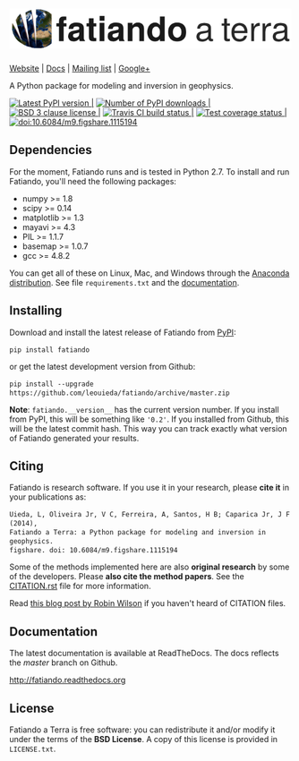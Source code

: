 # ![Fatiando a Terra](https://raw.githubusercontent.com/fatiando/logo/master/fatiando-banner-long.png)

[Website](http://www.fatiando.org) |
[Docs](http://fatiando.readthedocs.org) |
[Mailing list](https://groups.google.com/d/forum/fatiando) |
[Google+](https://plus.google.com/+FatiandoOrg)

A Python package for modeling and inversion in geophysics.

[![Latest PyPI version | ](http://img.shields.io/pypi/v/fatiando.svg?style=flat)](https://crate.io/packages/fatiando)
[![Number of PyPI downloads | ](http://img.shields.io/pypi/dm/fatiando.svg?style=flat)](https://crate.io/packages/fatiando/)
[![BSD 3 clause license | ](http://img.shields.io/badge/license-BSD-lightgrey.svg?style=flat)](https://github.com/leouieda/fatiando/blob/master/LICENSE.txt)
[![Travis CI build status | ](http://img.shields.io/travis/leouieda/fatiando.svg?style=flat)](https://travis-ci.org/leouieda/fatiando)
[![Test coverage status | ](http://img.shields.io/coveralls/leouieda/fatiando.svg?style=flat)](https://coveralls.io/r/leouieda/fatiando?branch=master)
[![doi:10.6084/m9.figshare.1115194](http://img.shields.io/badge/doi-10.6084/m9.figshare.1115194-blue.svg?style=flat)](http://dx.doi.org/10.6084/m9.figshare.1115194)

## Dependencies

For the moment, Fatiando runs and is tested in Python 2.7.
To install and run Fatiando, you'll need the following packages:

* numpy >= 1.8
* scipy >= 0.14
* matplotlib >= 1.3
* mayavi >= 4.3
* PIL >= 1.1.7
* basemap >= 1.0.7
* gcc >= 4.8.2

You can get all of these on Linux, Mac, and Windows through
the [Anaconda distribution](http://continuum.io/downloads).
See file `requirements.txt` and the
[documentation](http://fatiando.readthedocs.org).

## Installing

Download and install the latest release of Fatiando from
[PyPI](https://pypi.python.org/pypi/fatiando):

    pip install fatiando

or get the latest development version from Github:

    pip install --upgrade https://github.com/leouieda/fatiando/archive/master.zip

**Note**: `fatiando.__version__` has the current version number. If you install
from PyPI, this will be something like `'0.2'`. If you installed from Github,
this will be the latest commit hash. This way you can track exactly what
version of Fatiando generated your results.

## Citing

Fatiando is research software. If you use it in your research,
please **cite it** in your publications as:

    Uieda, L, Oliveira Jr, V C, Ferreira, A, Santos, H B; Caparica Jr, J F (2014),
    Fatiando a Terra: a Python package for modeling and inversion in geophysics.
    figshare. doi: 10.6084/m9.figshare.1115194

Some of the methods implemented here are also **original research** by some of
the developers. Please **also cite the method papers**.
See the
[CITATION.rst](https://github.com/leouieda/fatiando/blob/master/CITATION.rst)
file for more information.

Read [this blog post by Robin Wilson](http://www.software.ac.uk/blog/2013-09-02-encouraging-citation-software-introducing-citation-files)
if you haven't heard of CITATION files.

## Documentation

The latest documentation is available at ReadTheDocs. The docs reflects the
*master* branch on Github.

http://fatiando.readthedocs.org


License
-------

Fatiando a Terra is free software: you can redistribute it and/or modify it
under the terms of the **BSD License**. A copy of this license is provided in
`LICENSE.txt`.
